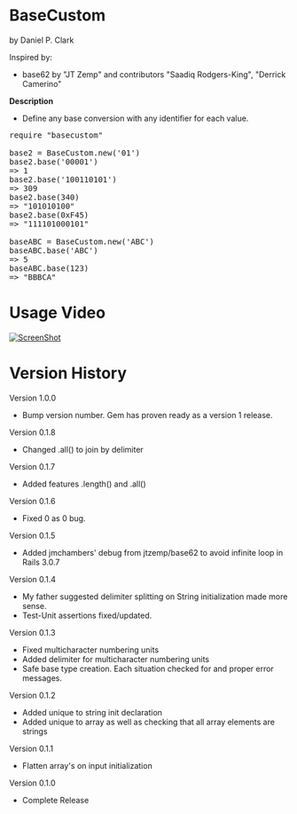 # BaseCustom
by Daniel P. Clark

Inspired by:
* base62 by "JT Zemp" and contributors "Saadiq Rodgers-King", "Derrick Camerino"

**Description**
* Define any base conversion with any identifier for each value.

<pre>require "basecustom"

base2 = BaseCustom.new('01')
base2.base('00001')
=> 1
base2.base('100110101')
=> 309
base2.base(340)
=> "101010100"
base2.base(0xF45)
=> "111101000101"

baseABC = BaseCustom.new('ABC')
baseABC.base('ABC')
=> 5
baseABC.base(123)
=> "BBBCA"
</pre>

# Usage Video

[![ScreenShot](http://img.youtube.com/vi/b7TdvicxIrs/0.jpg)](http://www.youtube.com/embed/b7TdvicxIrs)

# Version History

Version 1.0.0
* Bump version number. Gem has proven ready as a version 1 release.

Version 0.1.8
* Changed .all() to join by delimiter

Version 0.1.7
* Added features .length() and .all()

Version 0.1.6
* Fixed 0 as 0 bug.

Version 0.1.5
* Added jmchambers' debug from jtzemp/base62 to avoid infinite loop in Rails 3.0.7

Version 0.1.4
* My father suggested delimiter splitting on String initialization made more sense.
* Test-Unit assertions fixed/updated.

Version 0.1.3
* Fixed multicharacter numbering units
* Added delimiter for multicharacter numbering units
* Safe base type creation.  Each situation checked for and proper error messages.

Version 0.1.2
* Added unique to string init declaration
* Added unique to array as well as checking that all array elements are strings

Version 0.1.1
* Flatten array's on input initialization

Version 0.1.0
* Complete Release
